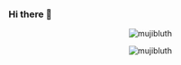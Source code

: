 ### Hi there 👋

<p align="center"> <img src="https://komarev.com/ghpvc/?username=mujibluth" alt="mujibluth" /> </p>
<p align="center"> <img src="https://github-readme-stats.vercel.app/api?username=mujibluth&count_private=true& show_icons=true&theme=algolia" alt="mujibluth" /> </p>

<!-- Here are some ideas to get you started:

- 🔭 I’m currently working on ...
- 🌱 I’m currently learning ...
- 👯 I’m looking to collaborate on ...
- 🤔 I’m looking for help with ...
- 💬 Ask me about ...
- 📫 How to reach me: ...
- 😄 Pronouns: ...
- ⚡ Fun fact: ...
-->

